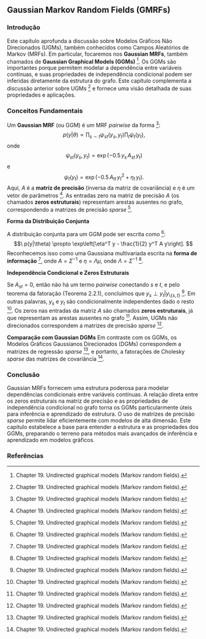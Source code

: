 ## Gaussian Markov Random Fields (GMRFs)

### Introdução
Este capítulo aprofunda a discussão sobre Modelos Gráficos Não Direcionados (UGMs), também conhecidos como Campos Aleatórios de Markov (MRFs). Em particular, focaremos nos **Gaussian MRFs**, também chamados de **Gaussian Graphical Models (GGMs)** [^672]. Os GGMs são importantes porque permitem modelar a dependência entre variáveis contínuas, e suas propriedades de independência condicional podem ser inferidas diretamente da estrutura do grafo. Este capítulo complementa a discussão anterior sobre UGMs [^661] e fornece uma visão detalhada de suas propriedades e aplicações.

### Conceitos Fundamentais

Um **Gaussian MRF** (ou GGM) é um MRF *pairwise* da forma [^672]:
$$\
p(y|\theta) \propto \prod_{s \sim t} \psi_{st}(y_s, y_t) \prod_t \psi_t(y_t),
$$
onde
$$\
\psi_{st}(y_s, y_t) = \exp(-0.5 \, y_s \, A_{st} \, y_t)
$$
e
$$\
\psi_t(y_t) = \exp(-0.5 \, A_{tt} \, y_t^2 + \eta_t \, y_t).
$$
Aqui, $A$ é a **matriz de precisão** (inversa da matriz de covariância) e $\eta$ é um vetor de parâmetros [^672]. As entradas zero na matriz de precisão $A$ (os chamados **zeros estruturais**) representam arestas ausentes no grafo, correspondendo a matrizes de precisão *sparse* [^672].

**Forma da Distribuição Conjunta**

A distribuição conjunta para um GGM pode ser escrita como [^672]:
$$\
p(y|\theta) \propto \exp\left[\eta^T y - \frac{1}{2} y^T A y\right].
$$
Reconhecemos isso como uma Gaussiana multivariada escrita na **forma de informação** [^672], onde $A = \Sigma^{-1}$ e $\eta = \Lambda \mu$, onde $\Lambda = \Sigma^{-1}$ [^669].

**Independência Condicional e Zeros Estruturais**

Se $A_{st} = 0$, então não há um termo *pairwise* conectando $s$ e $t$, e pelo teorema da fatoração (Teorema 2.2.1), concluímos que $y_s \perp y_t | y_{\setminus \{s,t\}}$ [^672]. Em outras palavras, $y_s$ e $y_t$ são condicionalmente independentes dado o resto [^672]. Os zeros nas entradas da matriz $A$ são chamados **zeros estruturais**, já que representam as arestas ausentes no grafo [^672]. Assim, UGMs não direcionados correspondem a matrizes de precisão *sparse* [^672].

**Comparação com Gaussian DGMs**
Em contraste com os GGMs, os Modelos Gráficos Gaussianos Direcionados (DGMs) correspondem a matrizes de regressão *sparse* [^672], e portanto, a fatorações de Cholesky *sparse* das matrizes de covariância [^672].

### Conclusão

Gaussian MRFs fornecem uma estrutura poderosa para modelar dependências condicionais entre variáveis contínuas. A relação direta entre os zeros estruturais na matriz de precisão e as propriedades de independência condicional no grafo torna os GGMs particularmente úteis para inferência e aprendizado de estrutura. O uso de matrizes de precisão *sparse* permite lidar eficientemente com modelos de alta dimensão. Este capítulo estabelece a base para entender a estrutura e as propriedades dos GGMs, preparando o terreno para métodos mais avançados de inferência e aprendizado em modelos gráficos.

### Referências
[^672]: Chapter 19. Undirected graphical models (Markov random fields).
[^661]: Chapter 19. Undirected graphical models (Markov random fields).
[^669]: Chapter 19. Undirected graphical models (Markov random fields).
<!-- END -->